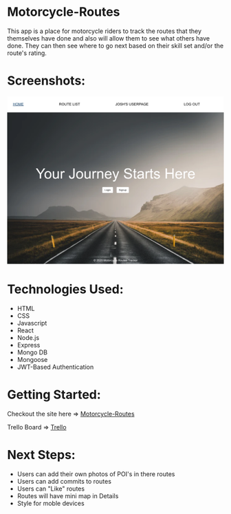# Motorcycle-Routes

This app is a place for motorcycle riders to track the routes that they themselves have done and also will allow them to see what others have done. They can then see where to go next based on their skill set and/or the route's rating.

# Screenshots:

![landing-page](public/images/landing-page.png)

# Technologies Used:

* HTML
* CSS
* Javascript
* React
* Node.js
* Express
* Mongo DB
* Mongoose
* JWT-Based Authentication

# Getting Started: 

Checkout the site here => [Motorcycle-Routes](https://motorcycle-routes.herokuapp.com/)

Trello Board => [Trello](https://trello.com/b/Weq8l3UI/sei-project-4)

# Next Steps: 

* Users can add their own photos of POI's in there routes
* Users can add commits to routes
* Users can "Like" routes
* Routes will have mini map in Details
* Style for moble devices
